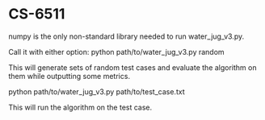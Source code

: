 
# CS-6511

numpy is the only non-standard library needed to run water_jug_v3.py.

Call it with either option:
python path/to/water_jug_v3.py random

This will generate sets of random test cases and evaluate the algorithm on them while outputting some metrics.

python path/to/water_jug_v3.py path/to/test_case.txt

This will run the algorithm on the test case.
